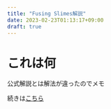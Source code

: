 ```yaml
---
title: "Fusing Slimes解説"
date: 2023-02-23T01:13:17+09:00
draft: true
---
```


# これは何

公式解説とは解法が違ったのでメモ

<!--more-->

続きは[こちら](https://qitoy.github.io/misc/latex/dwacon6th_prelims_b.pdf)

